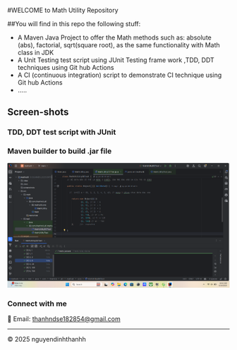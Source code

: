 #WELCOME to Math Utility Repository

##You will find in this repo the following stuff:
- A Maven Java Project to offer the Math methods such as: absolute (abs), factorial, sqrt(square root), as the same functionality with Math class in JDK
- A Unit Testing test script using JUnit Testing frame work ,TDD, DDT techniques using Git hub Actions
- A CI (continuous integration) script to demonstrate CI technique using Git hub Actions
- …..
## Screen-shots

### TDD, DDT test script with JUnit


### Maven builder to build .jar file
![TDDMDDT with JUnit](https://github.com/nguyendinhthanhh/mathutil/blob/main/screenshots/JUnit%20with%20TDD%20DDT.png)


### Connect with me  
📧 Email: [thanhndse182854@gmail.com](mailto:thanhndse182854@gmail.com)

---

&copy; 2025 nguyendinhthanhh
